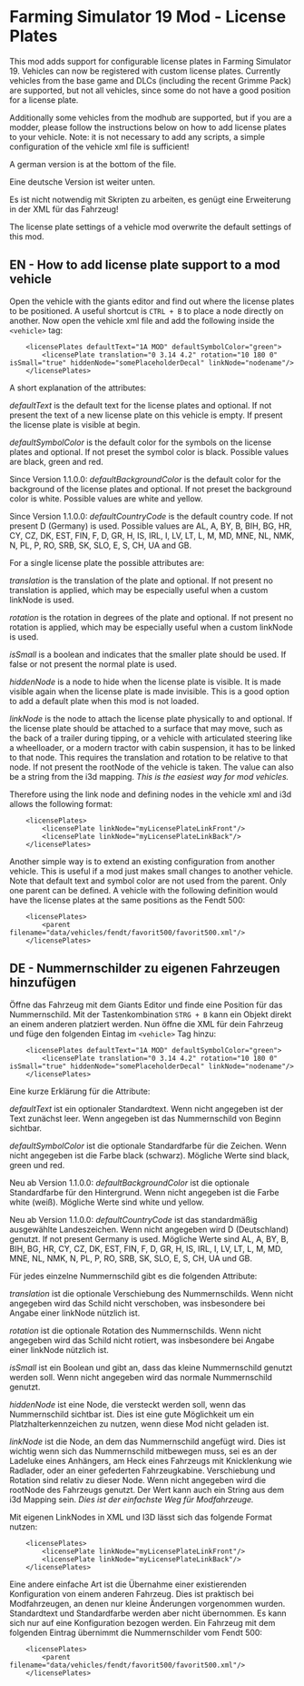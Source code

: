 # Farming Simulator 19 Mod - License Plates

This mod adds support for configurable license plates in Farming Simulator 19.
Vehicles can now be registered with custom license plates.
Currently vehicles from the base game and DLCs (including the recent Grimme Pack) are supported,
but not all vehicles, since some do not have a good position for a license plate.

Additionally some vehicles from the modhub are supported,
but if you are a modder,
please follow the instructions below on how to add license plates to your vehicle.
Note: it is not necessary to add any scripts,
a simple configuration of the vehicle xml file is sufficient!

A german version is at the bottom of the file.

Eine deutsche Version ist weiter unten.

Es ist nicht notwendig mit Skripten zu arbeiten,
es genügt eine Erweiterung in der XML für das Fahrzeug!

The license plate settings of a vehicle mod overwrite the default settings of this mod.

## EN - How to add license plate support to a mod vehicle

Open the vehicle with the giants editor and find out where the license plates to be positioned.
A useful shortcut is `CTRL + B` to place a node directly on another.
Now open the vehicle xml file and add the following inside the `<vehicle>` tag:

```
	<licensePlates defaultText="1A MOD" defaultSymbolColor="green">
		<licensePlate translation="0 3.14 4.2" rotation="10 180 0" isSmall="true" hiddenNode="somePlaceholderDecal" linkNode="nodename"/>
	</licensePlates>

```

A short explanation of the attributes:

*defaultText* is the default text for the license plates and optional.
If not present the text of a new license plate on this vehicle is empty.
If present the license plate is visible at begin.

*defaultSymbolColor* is the default color for the symbols on the license plates and optional.
If not preset the symbol color is black.
Possible values are black, green and red.

Since Version 1.1.0.0: *defaultBackgroundColor* is the default color for the background of the license plates and optional.
If not preset the background color is white.
Possible values are white and yellow.

Since Version 1.1.0.0: *defaultCountryCode* is the default country code.
If not present D (Germany) is used.
Possible values are AL, A, BY, B, BIH, BG, HR, CY, CZ, DK, EST, FIN, F, D, GR, H, IS, IRL, I, LV, LT, L, M, MD, MNE, NL, NMK, N, PL, P, RO, SRB, SK, SLO, E, S, CH, UA and GB.

For a single license plate the possible attributes are:

*translation* is the translation of the plate and optional.
If not present no translation is applied,
which may be especially useful when a custom linkNode is used.

*rotation* is the rotation in degrees of the plate and optional.
If not present no rotation is applied,
which may be especially useful when a custom linkNode is used.

*isSmall* is a boolean and indicates that the smaller plate should be used.
If false or not present the normal plate is used.

*hiddenNode* is a node to hide when the license plate is visible.
It is made visible again when the license plate is made invisible.
This is a good option to add a default plate when this mod is not loaded.

*linkNode* is the node to attach the license plate physically to and optional.
If the license plate should be attached to a surface that may move,
such as the back of a trailer during tipping,
or a vehicle with articulated steering like a wheelloader,
or a modern tractor with cabin suspension,
it has to be linked to that node.
This requires the translation and rotation to be relative to that node.
If not present the rootNode of the vehicle is taken.
The value can also be a string from the i3d mapping.
*This is the easiest way for mod vehicles.*

Therefore using the link node and defining nodes in the vehicle xml and i3d allows the following format:

```
	<licensePlates>
		<licensePlate linkNode="myLicensePlateLinkFront"/>
		<licensePlate linkNode="myLicensePlateLinkBack"/>
	</licensePlates>

```

Another simple way is to extend an existing configuration from another vehicle.
This is useful if a mod just makes small changes to another vehicle.
Note that default text and symbol color are not used from the parent.
Only one parent can be defined.
A vehicle with the following definition would have the license plates at the same positions as the Fendt 500:

```
	<licensePlates>
		<parent filename="data/vehicles/fendt/favorit500/favorit500.xml"/>
	</licensePlates>

```

## DE - Nummernschilder zu eigenen Fahrzeugen hinzufügen

Öffne das Fahrzeug mit dem Giants Editor und finde eine Position für das Nummernschild.
Mit der Tastenkombination `STRG + B` kann ein Objekt direkt an einem anderen platziert werden.
Nun öffne die XML für dein Fahrzeug und füge den folgenden Eintag im `<vehicle>` Tag hinzu:

```
	<licensePlates defaultText="1A MOD" defaultSymbolColor="green">
		<licensePlate translation="0 3.14 4.2" rotation="10 180 0" isSmall="true" hiddenNode="somePlaceholderDecal" linkNode="nodename"/>
	</licensePlates>

```
Eine kurze Erklärung für die Attribute:

*defaultText* ist ein optionaler Standardtext.
Wenn nicht angegeben ist der Text zunächst leer.
Wenn angegeben ist das Nummernschild von Beginn sichtbar.

*defaultSymbolColor* ist die optionale Standardfarbe für die Zeichen.
Wenn nicht angegeben ist die Farbe black (schwarz).
Mögliche Werte sind black, green und red.

Neu ab Version 1.1.0.0: *defaultBackgroundColor* ist die optionale Standardfarbe für den Hintergrund.
Wenn nicht angegeben ist die Farbe white (weiß).
Mögliche Werte sind white und yellow.

Neu ab Version 1.1.0.0: *defaultCountryCode* ist das standardmäßig ausgewählte Landeszeichen.
Wenn nicht angegeben wird D (Deutschland) genutzt.
If not present Germany is used.
Mögliche Werte sind AL, A, BY, B, BIH, BG, HR, CY, CZ, DK, EST, FIN, F, D, GR, H, IS, IRL, I, LV, LT, L, M, MD, MNE, NL, NMK, N, PL, P, RO, SRB, SK, SLO, E, S, CH, UA und GB.

Für jedes einzelne Nummernschild gibt es die folgenden Attribute:

*translation* ist die optionale Verschiebung des Nummernschilds.
Wenn nicht angegeben wird das Schild nicht verschoben,
was insbesondere bei Angabe einer linkNode nützlich ist.

*rotation* ist die optionale Rotation des Nummernschilds.
Wenn nicht angegeben wird das Schild nicht rotiert,
was insbesondere bei Angabe einer linkNode nützlich ist.


*isSmall* ist ein Boolean und gibt an,
dass das kleine Nummernschild genutzt werden soll.
Wenn nicht angegeben wird das normale Nummernschild genutzt.

*hiddenNode* ist eine Node,
die versteckt werden soll,
wenn das Nummernschild sichtbar ist.
Dies ist eine gute Möglichkeit um ein Platzhalterkennzeichen zu nutzen,
wenn diese Mod nicht geladen ist.

*linkNode* ist die Node,
an dem das Nummernschild angefügt wird.
Dies ist wichtig wenn sich das Nummernschild mitbewegen muss,
sei es an der Ladeluke eines Anhängers,
am Heck eines Fahrzeugs mit Knicklenkung wie Radlader,
oder an einer gefederten Fahrzeugkabine.
Verschiebung und Rotation sind relativ zu dieser Node.
Wenn nicht angegeben wird die rootNode des Fahrzeugs genutzt.
Der Wert kann auch ein String aus dem i3d Mapping sein.
*Dies ist der einfachste Weg für Modfahrzeuge.*

Mit eigenen LinkNodes in XML und I3D lässt sich das folgende Format nutzen:

```
	<licensePlates>
		<licensePlate linkNode="myLicensePlateLinkFront"/>
		<licensePlate linkNode="myLicensePlateLinkBack"/>
	</licensePlates>

```

Eine andere einfache Art ist die Übernahme einer existierenden Konfiguration von einem anderen Fahrzeug.
Dies ist praktisch bei Modfahrzeugen,
an denen nur kleine Änderungen vorgenommen wurden.
Standardtext und Standardfarbe werden aber nicht übernommen.
Es kann sich nur auf eine Konfiguration bezogen werden.
Ein Fahrzeug mit dem folgenden Eintrag übernimmt die Nummernschilder vom Fendt 500:

```
	<licensePlates>
		<parent filename="data/vehicles/fendt/favorit500/favorit500.xml"/>
	</licensePlates>

```
